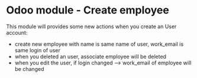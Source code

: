 # Odoo module - Create employee

This module will provides some new actions when
you create an User account:
+ create new employee with name is same name of user, work_email is same login of user
+ when you deleted an user, associate employee will be deleted
+ when you edit the user, if login changed --> work_email of employee will be changed
